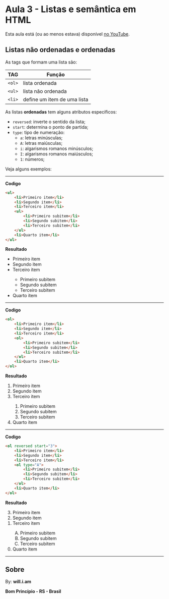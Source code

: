 # Aula 3 - Listas e semântica em HTML

Esta aula está (ou ao menos estava) disponível [no YouTube](https://www.youtube.com/watch?v=ExlIVyYVw04).

## Listas não ordenadas e ordenadas

As tags que formam uma lista são:

| **TAG** | **Função** |
| --- | --- |
| `<ol>` | lista ordenada |
| `<ul>` | lista não ordenada |
| `<li>` | define um item de uma lista |

As listas **ordenadas** tem alguns atributos específicos:

- `reversed`: inverte o sentido da lista;
- `start`: determina o ponto de partida;
- `type`: tipo de numeração:
    - `a`: letras minúsculas;
    - `A`: letras maiúsculas;
    - `i`: algarismos romanos minúsculos;
    - `I`: algarismos romanos maiúsculos;
    - `1`: números;


Veja alguns exemplos:

*******

**Codigo**

```html
<ul>
    <li>Primeiro item</li>
    <li>Segundo item</li>
    <li>Terceiro item</li>
    <ul>
        <li>Primeiro subitem</li>
        <li>Segundo subitem</li>
        <li>Terceiro subitem</li>
    </ul>
    <li>Quarto item</li>
</ul>
```

**Resultado**

<ul>
    <li>Primeiro item</li>
    <li>Segundo item</li>
    <li>Terceiro item</li>
    <ul>
        <li>Primeiro subitem</li>
        <li>Segundo subitem</li>
        <li>Terceiro subitem</li>
    </ul>
    <li>Quarto item</li>
</ul>

*******

**Codigo**

```html
<ol>
    <li>Primeiro item</li>
    <li>Segundo item</li>
    <li>Terceiro item</li>
    <ol>
        <li>Primeiro subitem</li>
        <li>Segundo subitem</li>
        <li>Terceiro subitem</li>
    </ol>
    <li>Quarto item</li>
</ol>
```

**Resultado**

<ol>
    <li>Primeiro item</li>
    <li>Segundo item</li>
    <li>Terceiro item</li>
    <ol>
        <li>Primeiro subitem</li>
        <li>Segundo subitem</li>
        <li>Terceiro subitem</li>
    </ol>
    <li>Quarto item</li>
</ol>

*******

**Codigo**

```html
<ol reversed start="3">
    <li>Primeiro item</li>
    <li>Segundo item</li>
    <li>Terceiro item</li>
    <ol type="A">
        <li>Primeiro subitem</li>
        <li>Segundo subitem</li>
        <li>Terceiro subitem</li>
    </ol>
    <li>Quarto item</li>
</ol>
```

**Resultado**

<ol reversed start="3">
    <li>Primeiro item</li>
    <li>Segundo item</li>
    <li>Terceiro item</li>
    <ol type="A">
        <li>Primeiro subitem</li>
        <li>Segundo subitem</li>
        <li>Terceiro subitem</li>
    </ol>
    <li>Quarto item</li>
</ol>

*******

## Sobre

By: **will.i.am**

**Bom Princípio - RS - Brasil**